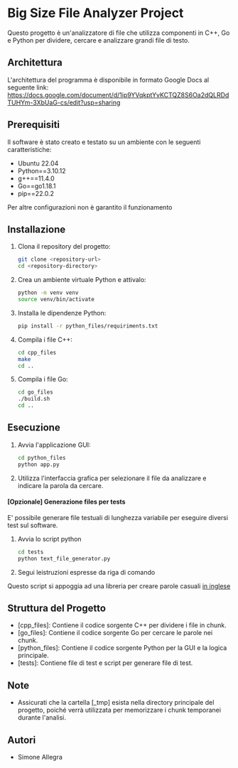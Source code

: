 # Big Size File Analyzer Project

Questo progetto è un'analizzatore di file che utilizza componenti in C++, Go e Python per dividere, cercare e analizzare grandi file di testo.

## Architettura

L'architettura del programma è disponibile in formato Google Docs al seguente link:
https://docs.google.com/document/d/1ip9YVqkptYvKCTQZ8S6Oa2dQLRDdTUHYm-3XbUaG-cs/edit?usp=sharing

## Prerequisiti

Il software è stato creato e testato su un ambiente con le seguenti caratteristiche:

- Ubuntu 22.04 
- Python==3.10.12
- g++==11.4.0
- Go==go1.18.1
- pip==22.0.2

Per altre configurazioni non è garantito il funzionamento

## Installazione

1. Clona il repository del progetto:
    ```sh
    git clone <repository-url>
    cd <repository-directory>
    ```

2. Crea un ambiente virtuale Python e attivalo:
    ```sh
    python -m venv venv
    source venv/bin/activate
    ```

3. Installa le dipendenze Python:
    ```sh
    pip install -r python_files/requiriments.txt
    ```

4. Compila i file C++:
    ```sh
    cd cpp_files
    make
    cd ..
    ```

5. Compila i file Go:
    ```sh
    cd go_files
    ./build.sh
    cd ..
    ```

## Esecuzione

1. Avvia l'applicazione GUI:
    ```sh
    cd python_files
    python app.py
    ```

2. Utilizza l'interfaccia grafica per selezionare il file da analizzare e indicare la parola da cercare.

#### [Opzionale] Generazione files per tests

E' possibile generare file testuali di lunghezza variabile per eseguire diversi test sul software.

1. Avvia lo script python
    ```sh
    cd tests
    python text_file_generator.py
    ```

2. Segui leistruzioni espresse da riga di comando

Questo script si appoggia ad una libreria per creare parole casuali <ins>in inglese</ins>

## Struttura del Progetto

- [cpp_files]: Contiene il codice sorgente C++ per dividere i file in chunk.
- [go_files]: Contiene il codice sorgente Go per cercare le parole nei chunk.
- [python_files]: Contiene il codice sorgente Python per la GUI e la logica principale.
- [tests]: Contiene file di test e script per generare file di test.

## Note

- Assicurati che la cartella [_tmp] esista nella directory principale del progetto, poiché verrà utilizzata per memorizzare i chunk temporanei durante l'analisi.

## Autori

- Simone Allegra
